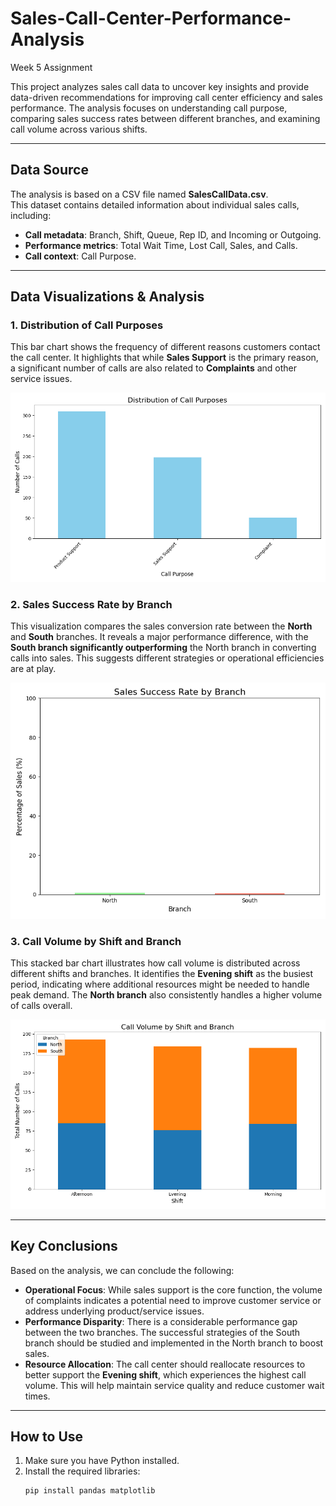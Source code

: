 # Sales-Call-Center-Performance-Analysis
Week 5 Assignment

This project analyzes sales call data to uncover key insights and provide data-driven recommendations for improving call center efficiency and sales performance. The analysis focuses on understanding call purpose, comparing sales success rates between different branches, and examining call volume across various shifts.

---

## Data Source
The analysis is based on a CSV file named **SalesCallData.csv**.  
This dataset contains detailed information about individual sales calls, including:

- **Call metadata**: Branch, Shift, Queue, Rep ID, and Incoming or Outgoing.  
- **Performance metrics**: Total Wait Time, Lost Call, Sales, and Calls.  
- **Call context**: Call Purpose.  

---

## Data Visualizations & Analysis

### 1. Distribution of Call Purposes
This bar chart shows the frequency of different reasons customers contact the call center. It highlights that while **Sales Support** is the primary reason, a significant number of calls are also related to **Complaints** and other service issues.

![Alt text](call_purpose_distribution.png)

### 2. Sales Success Rate by Branch
This visualization compares the sales conversion rate between the **North** and **South** branches. It reveals a major performance difference, with the **South branch significantly outperforming** the North branch in converting calls into sales. This suggests different strategies or operational efficiencies are at play.

![Alt text](sales_success_rate.png)

### 3. Call Volume by Shift and Branch
This stacked bar chart illustrates how call volume is distributed across different shifts and branches. It identifies the **Evening shift** as the busiest period, indicating where additional resources might be needed to handle peak demand. The **North branch** also consistently handles a higher volume of calls overall.

![Alt text](call_volume_by_shift_branch.png)

---

## Key Conclusions

Based on the analysis, we can conclude the following:

- **Operational Focus**: While sales support is the core function, the volume of complaints indicates a potential need to improve customer service or address underlying product/service issues.  
- **Performance Disparity**: There is a considerable performance gap between the two branches. The successful strategies of the South branch should be studied and implemented in the North branch to boost sales.  
- **Resource Allocation**: The call center should reallocate resources to better support the **Evening shift**, which experiences the highest call volume. This will help maintain service quality and reduce customer wait times.  

---

## How to Use

1. Make sure you have Python installed.  
2. Install the required libraries:  
   ```bash
   pip install pandas matplotlib
